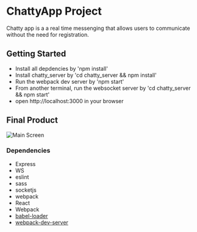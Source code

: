 # ChattyApp Project

Chatty app is a a real time messenging that allows users to communicate without the need for
registration.  

## Getting Started 
- Install all depdencies by 
      'npm install'
- Install chatty_server by 
      'cd chatty_server && npm install'
- Run the webpack dev server by 
      'npm start'
- From another terminal, run the websocket server by
      'cd chatty_server && npm start'
- open http://localhost:3000 in your browser

## Final Product
![Main Screen](https://github.com/LoPaul/ChattyApp/tree/master/docs/ChattyApp.gif)

### Dependencies

* Express
* WS
* eslint
* sass
* socketjs
* webpack
* React
* Webpack
* [babel-loader](https://github.com/babel/babel-loader)
* [webpack-dev-server](https://github.com/webpack/webpack-dev-server)

